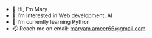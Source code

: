 - 👋 Hi, I’m Mary
- 👀 I’m interested in Web development, AI
- 🌱 I’m currently learning Python
- 📫 Reach me on email: maryam.ameer66@gmail.com

